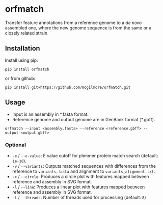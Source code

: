 # orfmatch

Transfer feature annotations from a reference genome to a *de novo* assembled one, where the new genome sequence is from the same or a closely related strain.

## Installation

Install using pip:

`pip install orfmatch`

or from github:

`pip install git+https://github.com/mcgilmore/orfmatch.git`

## Usage

- Input is an assembly in \*.fasta format.
- Reference genome and output genome are in GenBank format (\*.gbff).

`orfmatch --input <assembly.fasta> --reference <reference.gbff> --output <output.gbff>`

### Optional

- `-e` / `--e-value`: E value cutoff for phmmer protein match search (default: `1e-10`).
- `-v` / `--variants`: Outputs matched sequences with differences from the reference to `variants.fasta` and alignment to `variants_alignment.txt`.
- `-c` / `--circle`: Produces a circle plot with features mapped between reference and assembly in SVG format.
- `-l` / `--line`: Produces a linear plot with features mapped between reference and assembly in SVG format.
- `-t` / `--threads`: Number of threads used for processing (default: `8`)

